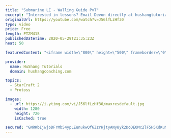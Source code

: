 ```yaml
---
title: "Submarine LE - Walling Guide PvT"
excerpt: "Interested in lessons? Email Devon directly at hushangtutorials@outlook.com ------------------------------------------------------------------------------------------------------- Want to support HuShang Tutorials directly? Patreon is a website where you can contribute a monthly donation that will help"
originalUrl: https://youtube.com/watch?v=J56lfLzHf30
type: video
price: Free
length: PT2M41S
publishedDateTime: 2020-05-29T21:35:23Z
heat: 50

featuredContent: "<iframe width=\"800\" height=\"500\" frameborder=\"0\" src=\"https://www.youtube.com/embed/J56lfLzHf30\" allow=\"accelerometer; autoplay; encrypted-media; gyroscope; picture-in-picture\" allowfullscreen></iframe>"

provider:
  name: HuShang Tutorials
  domain: hushangcoaching.com

topics:
  - StarCraft 2
  - Protoss

images:
  - url: https://i.ytimg.com/vi/J56lfLzHf30/maxresdefault.jpg
    width: 1280
    height: 720
    isCached: true

secured: "GNRKbIjwjoDFrMb54ypLEunukwQf6ZzrHjtyANy8yk2DoDEOMc2lF5H5KdKuMhHuicZyFyN4hofaX1ROAEddeLanknsrVJrIMFrviTCdMscBs4z7nQbR6z4WE+HmDgWy9Z9sKjVpGXw2bGSLwanxV+Uj2Q1BDiZqq8+p6MY2/r32bt23G8FTyiUkCrvPrQkhCFx1vuY8/226mUkqNqhR4p4tfwFYIbdDTXZuPPnVxv3qotMh0B1DVxuVFGiUmDoEZKUj3HvFfxlasGPvoIoJCyWtUlsJOhGyqtwhN/WFC1ActTvyiTGn/MNCHPqIpvJ0IONHA/H0gUHS2FiB0jrDsZDgjzt2BYQwBAnJ5xaRvSDoXzIoLlv07Dwkf9l+B0Bu85z3vvE3mrMXfoAM+l8h+R5gwh6b3Buow7mPDf7kaD4=;G3yD+JTZT79cjSTbS6OP+Q=="
---
```


